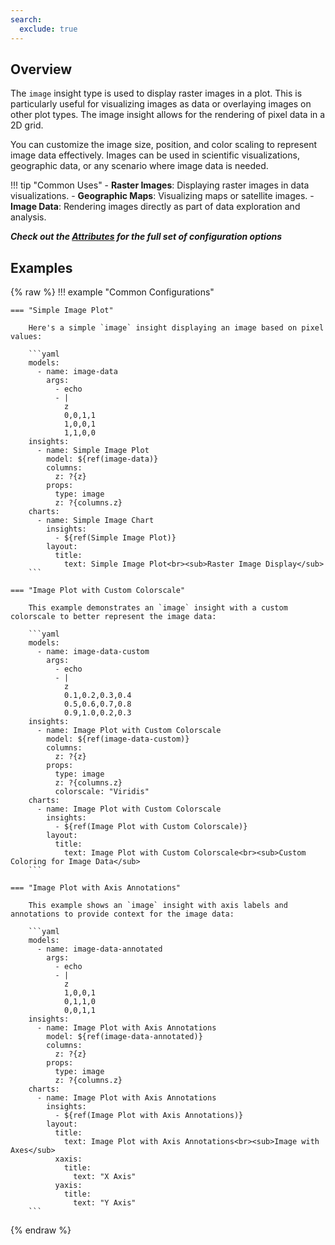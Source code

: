 ```yaml
---
search:
  exclude: true
---
```


<!--start-->

## Overview

The `image` insight type is used to display raster images in a plot. This is particularly useful for visualizing images as data or overlaying images on other plot types. The image insight allows for the rendering of pixel data in a 2D grid.

You can customize the image size, position, and color scaling to represent image data effectively. Images can be used in scientific visualizations, geographic data, or any scenario where image data is needed.

!!! tip "Common Uses" - **Raster Images**: Displaying raster images in data visualizations. - **Geographic Maps**: Visualizing maps or satellite images. - **Image Data**: Rendering images directly as part of data exploration and analysis.

_**Check out the [Attributes](../../configuration/Insight/Props/Image/#attributes) for the full set of configuration options**_

## Examples

{% raw %}
!!! example "Common Configurations"

    === "Simple Image Plot"

        Here's a simple `image` insight displaying an image based on pixel values:

        ```yaml
        models:
          - name: image-data
            args:
              - echo
              - |
                z
                0,0,1,1
                1,0,0,1
                1,1,0,0
        insights:
          - name: Simple Image Plot
            model: ${ref(image-data)}
            columns:
              z: ?{z}
            props:
              type: image
              z: ?{columns.z}
        charts:
          - name: Simple Image Chart
            insights:
              - ${ref(Simple Image Plot)}
            layout:
              title:
                text: Simple Image Plot<br><sub>Raster Image Display</sub>
        ```

    === "Image Plot with Custom Colorscale"

        This example demonstrates an `image` insight with a custom colorscale to better represent the image data:

        ```yaml
        models:
          - name: image-data-custom
            args:
              - echo
              - |
                z
                0.1,0.2,0.3,0.4
                0.5,0.6,0.7,0.8
                0.9,1.0,0.2,0.3
        insights:
          - name: Image Plot with Custom Colorscale
            model: ${ref(image-data-custom)}
            columns:
              z: ?{z}
            props:
              type: image
              z: ?{columns.z}
              colorscale: "Viridis"
        charts:
          - name: Image Plot with Custom Colorscale
            insights:
              - ${ref(Image Plot with Custom Colorscale)}
            layout:
              title:
                text: Image Plot with Custom Colorscale<br><sub>Custom Coloring for Image Data</sub>
        ```

    === "Image Plot with Axis Annotations"

        This example shows an `image` insight with axis labels and annotations to provide context for the image data:

        ```yaml
        models:
          - name: image-data-annotated
            args:
              - echo
              - |
                z
                1,0,0,1
                0,1,1,0
                0,0,1,1
        insights:
          - name: Image Plot with Axis Annotations
            model: ${ref(image-data-annotated)}
            columns:
              z: ?{z}
            props:
              type: image
              z: ?{columns.z}
        charts:
          - name: Image Plot with Axis Annotations
            insights:
              - ${ref(Image Plot with Axis Annotations)}
            layout:
              title:
                text: Image Plot with Axis Annotations<br><sub>Image with Axes</sub>
              xaxis:
                title:
                  text: "X Axis"
              yaxis:
                title:
                  text: "Y Axis"
        ```

{% endraw %}

<!--end-->
